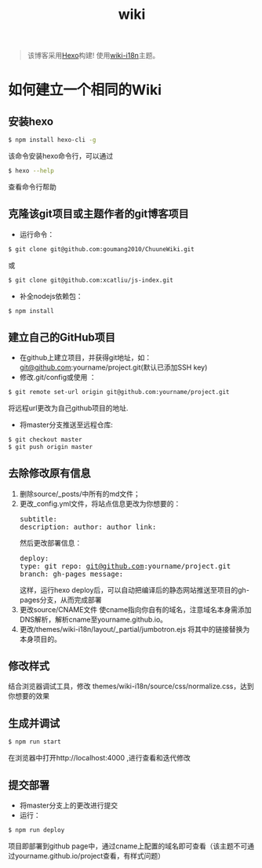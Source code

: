 ﻿---
title: wiki
excerpt: 如何构建该Wiki。
---
> 该博客采用[Hexo](https://hexo.io/)构建! 使用[wiki-i18n](https://github.com/xcatliu/hexo-theme-wiki-i18n)主题。

# 如何建立一个相同的Wiki

## 安装hexo

``` bash
$ npm install hexo-cli -g
```

该命令安装hexo命令行，可以通过
``` bash
$ hexo --help
```

查看命令行帮助
## 克隆该git项目或主题作者的git博客项目
- 运行命令：

``` bash
$ git clone git@github.com:goumang2010/ChuuneWiki.git
```

或

``` bash
$ git clone git@github.com:xcatliu/js-index.git
```

- 补全nodejs依赖包：

``` bash
$ npm install
```

## 建立自己的GitHub项目
- 在github上建立项目，并获得git地址，如：git@github.com:yourname/project.git(默认已添加SSH key)
- 修改.git/config或使用 ：

``` bash
$ git remote set-url origin git@github.com:yourname/project.git
```

将远程url更改为自己github项目的地址.

- 将master分支推送至远程仓库:

``` bash
$ git checkout master
$ git push origin master
```


## 去除修改原有信息

1. 删除source/_posts/中所有的md文件；
2. 更改_config.yml文件，将站点信息更改为你想要的：
<br /><pre>subtitle:
description:
author: 
author_link:</pre> 
然后更改部署信息：<pre>deploy:
  type: git
  repo: git@github.com:yourname/project.git
  branch: gh-pages
  message:
</pre>这样，运行hexo deploy后，可以自动把编译后的静态网站推送至项目的gh-pages分支，从而完成部署
3. 更改source/CNAME文件
使cname指向你自有的域名，注意域名本身需添加DNS解析，解析cname至yourname.github.io。
4. 更改/themes/wiki-i18n/layout/_partial/jumbotron.ejs
将其中的链接替换为本身项目的。


## 修改样式
结合浏览器调试工具，修改 themes/wiki-i18n/source/css/normalize.css，达到你想要的效果

## 生成并调试
``` bash
$ npm run start
```

在浏览器中打开http://localhost:4000 ,进行查看和迭代修改

## 提交部署
- 将master分支上的更改进行提交
- 运行：

``` bash
$ npm run deploy
```

项目即部署到github page中，通过cname上配置的域名即可查看（该主题不可通过yourname.github.io/project查看，有样式问题）